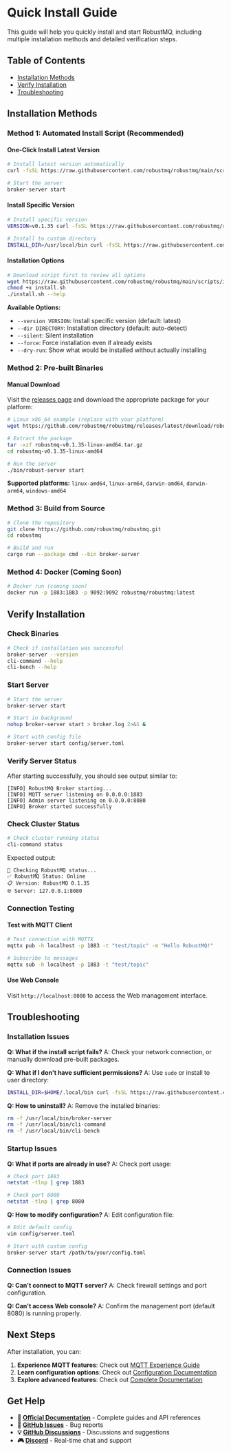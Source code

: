 # Quick Install Guide

This guide will help you quickly install and start RobustMQ, including multiple installation methods and detailed verification steps.

## Table of Contents

- [Installation Methods](#installation-methods)
- [Verify Installation](#verify-installation)
- [Troubleshooting](#troubleshooting)

## Installation Methods

### Method 1: Automated Install Script (Recommended)

#### One-Click Install Latest Version

```bash
# Install latest version automatically
curl -fsSL https://raw.githubusercontent.com/robustmq/robustmq/main/scripts/install.sh | bash

# Start the server
broker-server start
```

#### Install Specific Version

```bash
# Install specific version
VERSION=v0.1.35 curl -fsSL https://raw.githubusercontent.com/robustmq/robustmq/main/scripts/install.sh | bash

# Install to custom directory
INSTALL_DIR=/usr/local/bin curl -fsSL https://raw.githubusercontent.com/robustmq/robustmq/main/scripts/install.sh | bash
```

#### Installation Options

```bash
# Download script first to review all options
wget https://raw.githubusercontent.com/robustmq/robustmq/main/scripts/install.sh
chmod +x install.sh
./install.sh --help
```

**Available Options:**
- `--version VERSION`: Install specific version (default: latest)
- `--dir DIRECTORY`: Installation directory (default: auto-detect)
- `--silent`: Silent installation
- `--force`: Force installation even if already exists
- `--dry-run`: Show what would be installed without actually installing

### Method 2: Pre-built Binaries

#### Manual Download

Visit the [releases page](https://github.com/robustmq/robustmq/releases) and download the appropriate package for your platform:

```bash
# Linux x86_64 example (replace with your platform)
wget https://github.com/robustmq/robustmq/releases/latest/download/robustmq-v0.1.35-linux-amd64.tar.gz

# Extract the package
tar -xzf robustmq-v0.1.35-linux-amd64.tar.gz
cd robustmq-v0.1.35-linux-amd64

# Run the server
./bin/robust-server start
```

**Supported platforms:** `linux-amd64`, `linux-arm64`, `darwin-amd64`, `darwin-arm64`, `windows-amd64`

### Method 3: Build from Source

```bash
# Clone the repository
git clone https://github.com/robustmq/robustmq.git
cd robustmq

# Build and run
cargo run --package cmd --bin broker-server
```

### Method 4: Docker (Coming Soon)

```bash
# Docker run (coming soon)
docker run -p 1883:1883 -p 9092:9092 robustmq/robustmq:latest
```

## Verify Installation

### Check Binaries

```bash
# Check if installation was successful
broker-server --version
cli-command --help
cli-bench --help
```

### Start Server

```bash
# Start the server
broker-server start

# Start in background
nohup broker-server start > broker.log 2>&1 &

# Start with config file
broker-server start config/server.toml
```

### Verify Server Status

After starting successfully, you should see output similar to:

```
[INFO] RobustMQ Broker starting...
[INFO] MQTT server listening on 0.0.0.0:1883
[INFO] Admin server listening on 0.0.0.0:8080
[INFO] Broker started successfully
```

### Check Cluster Status

```bash
# Check cluster running status
cli-command status
```

Expected output:
```
🚀 Checking RobustMQ status...
✅ RobustMQ Status: Online
📋 Version: RobustMQ 0.1.35
🌐 Server: 127.0.0.1:8080
```

### Connection Testing

#### Test with MQTT Client

```bash
# Test connection with MQTTX
mqttx pub -h localhost -p 1883 -t "test/topic" -m "Hello RobustMQ!"

# Subscribe to messages
mqttx sub -h localhost -p 1883 -t "test/topic"
```

#### Use Web Console

Visit `http://localhost:8080` to access the Web management interface.

## Troubleshooting

### Installation Issues

**Q: What if the install script fails?**
A: Check your network connection, or manually download pre-built packages.

**Q: What if I don't have sufficient permissions?**
A: Use `sudo` or install to user directory:
```bash
INSTALL_DIR=$HOME/.local/bin curl -fsSL https://raw.githubusercontent.com/robustmq/robustmq/main/scripts/install.sh | bash
```

**Q: How to uninstall?**
A: Remove the installed binaries:
```bash
rm -f /usr/local/bin/broker-server
rm -f /usr/local/bin/cli-command
rm -f /usr/local/bin/cli-bench
```

### Startup Issues

**Q: What if ports are already in use?**
A: Check port usage:
```bash
# Check port 1883
netstat -tlnp | grep 1883

# Check port 8080
netstat -tlnp | grep 8080
```

**Q: How to modify configuration?**
A: Edit configuration file:
```bash
# Edit default config
vim config/server.toml

# Start with custom config
broker-server start /path/to/your/config.toml
```

### Connection Issues

**Q: Can't connect to MQTT server?**
A: Check firewall settings and port configuration.

**Q: Can't access Web console?**
A: Confirm the management port (default 8080) is running properly.

## Next Steps

After installation, you can:

1. **Experience MQTT features**: Check out [MQTT Experience Guide](Experience-MQTT.md)
2. **Learn configuration options**: Check out [Configuration Documentation](../Configuration/Overview.md)
3. **Explore advanced features**: Check out [Complete Documentation](../OverView/What-is-RobustMQ.md)

## Get Help

- **📖 [Official Documentation](https://robustmq.com/)** - Complete guides and API references
- **🐛 [GitHub Issues](https://github.com/robustmq/robustmq/issues)** - Bug reports
- **💡 [GitHub Discussions](https://github.com/robustmq/robustmq/discussions)** - Discussions and suggestions
- **🎮 [Discord](https://discord.gg/sygeGRh5)** - Real-time chat and support
